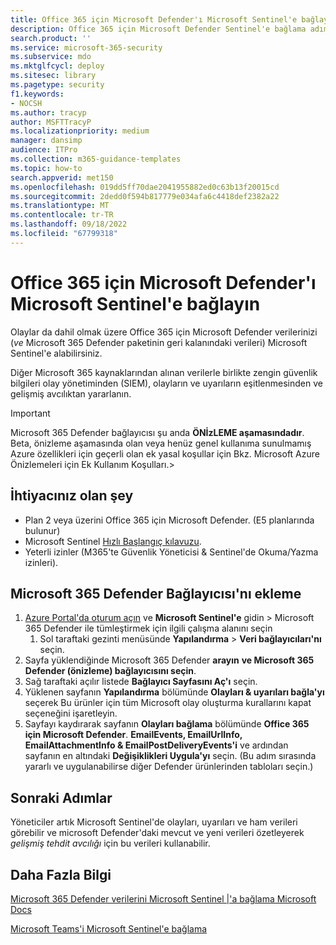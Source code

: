 ```yaml
---
title: Office 365 için Microsoft Defender'ı Microsoft Sentinel'e bağlayın
description: Office 365 için Microsoft Defender Sentinel'e bağlama adımları. Güvenlik olayı dahil olmak üzere Office 365 için Microsoft Defender verilerinizi (*ve* Microsoft 365 Defender paketinin geri kalanındaki verileri) tek bir cam bölmesi için Microsoft Sentinel'e ekleyin.
search.product: ''
ms.service: microsoft-365-security
ms.subservice: mdo
ms.mktglfcycl: deploy
ms.sitesec: library
ms.pagetype: security
f1.keywords:
- NOCSH
ms.author: tracyp
author: MSFTTracyP
ms.localizationpriority: medium
manager: dansimp
audience: ITPro
ms.collection: m365-guidance-templates
ms.topic: how-to
search.appverid: met150
ms.openlocfilehash: 019dd5ff70dae2041955882ed0c63b13f20015cd
ms.sourcegitcommit: 2dedd0f594b817779e034afa6c4418def2382a22
ms.translationtype: MT
ms.contentlocale: tr-TR
ms.lasthandoff: 09/18/2022
ms.locfileid: "67799318"
---
```

# <a name="connect-microsoft-defender-for-office-365-to-microsoft-sentinel"></a>Office 365 için Microsoft Defender'ı Microsoft Sentinel'e bağlayın

Olaylar da dahil olmak üzere Office 365 için Microsoft Defender verilerinizi (*ve* Microsoft 365 Defender paketinin geri kalanındaki verileri) Microsoft Sentinel'e alabilirsiniz.

Diğer Microsoft 365 kaynaklarından alınan verilerle birlikte zengin güvenlik bilgileri olay yönetiminden (SIEM), olayların ve uyarıların eşitlenmesinden ve gelişmiş avcılıktan yararlanın.

> [!IMPORTANT]
> Microsoft 365 Defender bağlayıcısı şu anda **ÖNİzLEME aşamasındadır**. Beta, önizleme aşamasında olan veya henüz genel kullanıma sunulmamış Azure özellikleri için geçerli olan ek yasal koşullar için Bkz. Microsoft Azure Önizlemeleri için Ek Kullanım Koşulları.>

## <a name="what-you-will-need"></a>İhtiyacınız olan şey
- Plan 2 veya üzerini Office 365 için Microsoft Defender. (E5 planlarında bulunur)
- Microsoft Sentinel [Hızlı Başlangıç kılavuzu](/azure/sentinel/quickstart-onboard).
- Yeterli izinler (M365'te Güvenlik Yöneticisi & Sentinel'de Okuma/Yazma izinleri).

## <a name="add-the-microsoft-365-defender-connector"></a>Microsoft 365 Defender Bağlayıcısı'nı ekleme
1. [Azure Portal'da oturum açın](https://portal.azure.com) ve **Microsoft Sentinel'e** gidin > Microsoft 365 Defender ile tümleştirmek için ilgili çalışma alanını seçin
    1. Sol taraftaki gezinti menüsünde **Yapılandırma** > **Veri bağlayıcıları'nı** seçin.
2. Sayfa yüklendiğinde Microsoft 365 Defender **arayın** **ve Microsoft 365 Defender (önizleme) bağlayıcısını seçin**.
3. Sağ taraftaki açılır listede **Bağlayıcı Sayfasını Aç'ı** seçin.
4. Yüklenen sayfanın **Yapılandırma** bölümünde **Olayları & uyarıları bağla'yı** seçerek Bu ürünler için tüm Microsoft olay oluşturma kurallarını kapat seçeneğini işaretleyin.
5. Sayfayı kaydırarak sayfanın **Olayları bağlama** bölümünde **Office 365 için Microsoft Defender**. **EmailEvents, EmailUrlInfo, EmailAttachmentInfo & EmailPostDeliveryEvents'i** ve ardından sayfanın en altındaki **Değişiklikleri Uygula'yı** seçin. (Bu adım sırasında yararlı ve uygulanabilirse diğer Defender ürünlerinden tabloları seçin.)

## <a name="next-steps"></a>Sonraki Adımlar

Yöneticiler artık Microsoft Sentinel'de olayları, uyarıları ve ham verileri görebilir ve microsoft Defender'daki mevcut ve yeni verileri özetleyerek *gelişmiş tehdit avcılığı* için bu verileri kullanabilir.

## <a name="more-information"></a>Daha Fazla Bilgi

[Microsoft 365 Defender verilerini Microsoft Sentinel |'a bağlama Microsoft Docs](/azure/sentinel/connect-microsoft-365-defender?tabs=MDE)

[Microsoft Teams'i Microsoft Sentinel'e bağlama](/microsoftteams/teams-sentinel-guide)
